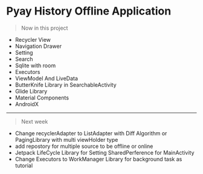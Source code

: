 # Pyay History Offline Application
> Now in this project
  - Recycler View
  - Navigation Drawer
  - Setting
  - Search
  - Sqlite with room 
  - Executors
  - ViewModel And LiveData
  - ButterKnife Library in SearchableActivity
  - Glide Library
  - Material Components
  - AndroidX
 --------------------------------------------------
 > Next week
  - Change recyclerAdapter to ListAdapter with Diff Algorithm or PagingLibrary with multi viewHolder type
  - add repostory for multiple source to be offline or online 
  - Jetpack LifeCycle Library for Setting SharedPerference for MainActivity
  - Change Executors to WorkManager Library for background task as tutorial
